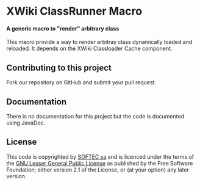 XWiki ClassRunner Macro
=======================

#### A generic macro to "render" arbitrary class ####

This macro provide a way to render arbitray class dynamically loaded and reloaded.
It depends on the XWiki Classloader Cache component.

Contributing to this project
----------------------------

Fork our repository on GitHub and submit your pull request.

Documentation
-------------

There is no documentation for this project but the code is documented using JavaDoc.

License
-------

This code is copyrighted by [SOFTEC sa](http://softec.lu) and is licenced under
the terms of the [GNU Lesser General Public License](http://www.gnu.org/licenses/lgpl-2.1.html)
as published by the Free Software Foundation; either version 2.1 of the License, or
(at your option) any later version.
